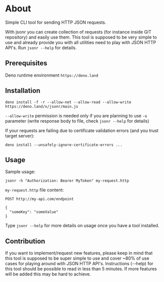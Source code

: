 # About

Simple CLI tool for sending HTTP JSON requests.

With jsonr you can create collection of requests (for instance inside GIT
repository) and easily use them. This tool is supposed to be very simple to use
and already provide you with all utilities need to play with JSON HTTP API's.
Run `jsonr --help` for details.

## Prerequisites

Deno runtime environment `https://deno.land`

## Installation

`deno install -f -r --allow-net --allow-read --allow-write https://deno.land/x/jsonr/main.js`

`--allow-write` permission is needed only if you are planning to use `-o`
parameter (write response body to file, check `jsonr --help` for details)

If your requests are failing due to certificate validation errors (and you trust
target server):

`deno install --unsafely-ignore-certificate-errors ...`

## Usage

Sample usage:

`jsonr -h "Authorization: Bearer MyToken" my-request.http`

`my-request.http` file content:

```
POST http://my-api.com/endpoint

{
  "someKey": "someValue"
}
```

Type `jsonr --help` for more details on usage once you have a tool installed.

## Contribution

If you want to implement/request new features, please keep in mind that this
tool is supposed to be super simple to use and cover ~80% of use cases for
playing around with JSON HTTP API's. Instructions (--help) for this tool should
be possible to read in less than 5 minutes. If more features will be added this
may be hard to achieve.

